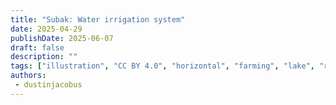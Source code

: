 ```yaml
---
title: "Subak: Water irrigation system"
date: 2025-04-29
publishDate: 2025-06-07
draft: false
description: ""
tags: ["illustration", "CC BY 4.0", "horizontal", "farming", "lake", "river", "water"]
authors:
 - dustinjacobus
---
```



